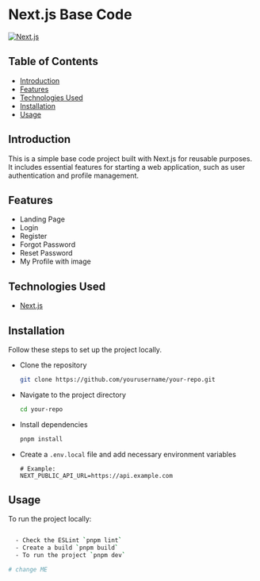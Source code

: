# Next.js Base Code

[![Next.js](https://img.shields.io/badge/Next.js-v12.0.7-blue)](https://nextjs.org/)

## Table of Contents

- [Introduction](#introduction)
- [Features](#features)
- [Technologies Used](#technologies-used)
- [Installation](#installation)
- [Usage](#usage)

## Introduction

This is a simple base code project built with Next.js for reusable purposes. It includes essential features for starting a web application, such as user authentication and profile management.

## Features

- Landing Page
- Login
- Register
- Forgot Password
- Reset Password
- My Profile with image

## Technologies Used

- [Next.js](https://nextjs.org/)


## Installation

Follow these steps to set up the project locally.

- Clone the repository
    ```bash
    git clone https://github.com/yourusername/your-repo.git
    ```

- Navigate to the project directory
    ```bash
    cd your-repo
    ```

- Install dependencies
    ```bash
    pnpm install
    ```

- Create a `.env.local` file and add necessary environment variables
    ```env
    # Example:
    NEXT_PUBLIC_API_URL=https://api.example.com
    ```

## Usage

To run the project locally:

```bash

  - Check the ESLint `pnpm lint`
  - Create a build `pnpm build`
  - To run the project `pnpm dev`

# change ME
